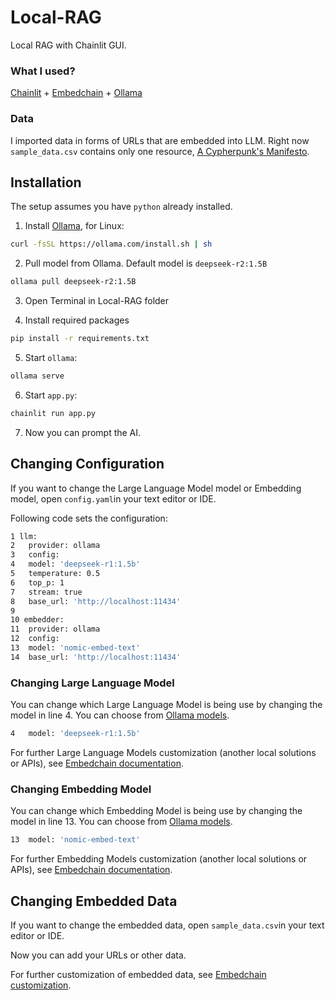 # Local-RAG
Local RAG with Chainlit GUI.

### What I used?
[Chainlit](https://docs.chainlit.io/get-started/overview) + [Embedchain](https://github.com/embedchain/embedchain/tree/main) + [Ollama](https://ollama.com/)

### Data
I imported data in forms of URLs that are embedded into LLM. Right now `sample_data.csv` contains only one resource, [A Cypherpunk's Manifesto](https://www.activism.net/cypherpunk/manifesto.html).

## Installation

The setup assumes you have `python` already installed.

1. Install [Ollama](https://github.com/ollama/ollama?tab=readme-ov-file#ollama), for Linux:
```bash
curl -fsSL https://ollama.com/install.sh | sh
```

2. Pull model from Ollama. Default model is `deepseek-r2:1.5B`
```bash
ollama pull deepseek-r2:1.5B
```

3. Open Terminal in Local-RAG folder

4. Install required packages
```bash
pip install -r requirements.txt
```

5. Start `ollama`:
```bash
ollama serve
```

6. Start `app.py`:
```bash
chainlit run app.py
```

7. Now you can prompt the AI.

## Changing Configuration

If you want to change the Large Language Model model or Embedding model, open `config.yaml`in your text editor or IDE.

Following code sets the configuration:

```bash
1 llm:
2	provider: ollama
3	config:
4	model: 'deepseek-r1:1.5b'
5	temperature: 0.5
6	top_p: 1
7	stream: true
8	base_url: 'http://localhost:11434'
9
10 embedder:
11	provider: ollama
12	config:
13	model: 'nomic-embed-text'
14	base_url: 'http://localhost:11434'
```

### Changing Large Language Model
You can change which Large Language Model is being use by changing the model in line 4. You can choose from [Ollama models](https://ollama.com/search). 

```bash
4   model: 'deepseek-r1:1.5b'
```

For further Large Language Models customization (another local solutions or APIs), see [Embedchain documentation](https://docs.embedchain.ai/components/llms).

### Changing Embedding Model
You can change which Embedding Model is being use by changing the model in line 13. You can choose from [Ollama models](https://ollama.com/search?c=embedding).

```bash
13  model: 'nomic-embed-text'
```

For further Embedding Models customization (another local solutions or APIs), see [Embedchain documentation](https://docs.embedchain.ai/components/embedding-models).

## Changing Embedded Data
If you want to change the embedded data, open `sample_data.csv`in your text editor or IDE.

Now you can add your URLs or other data.

For further customization of embedded data, see [Embedchain customization](https://docs.embedchain.ai/get-started/quickstart). 
